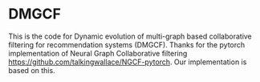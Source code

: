 # DMGCF
This is the code for Dynamic evolution of multi-graph based collaborative filtering for recommendation systems (DMGCF).
Thanks for the pytorch implementation of Neural Graph Collaborative filtering  https://github.com/talkingwallace/NGCF-pytorch. Our implementation is based on this. 
